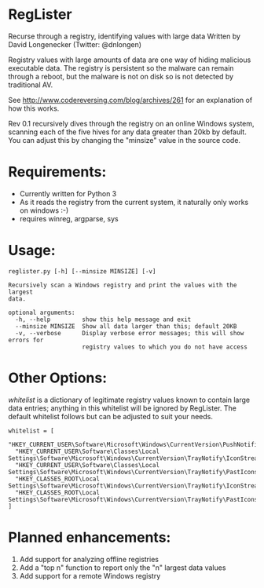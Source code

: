 RegLister
=============

Recurse through a registry, identifying values with large data
Written by David Longenecker (Twitter: @dnlongen)

Registry values with large amounts of data are one way of hiding malicious executable data. The registry is persistent so the malware can remain through a reboot, but the malware is not on disk so is not detected by traditional AV.

See http://www.codereversing.com/blog/archives/261 for an explanation of how this works.

Rev 0.1 recursively dives through the registry on an online Windows system, scanning each of the five hives for any data greater than 20kb by default. You can adjust this by changing the "minsize" value in the source code.

Requirements:
=============

* Currently written for Python 3
* As it reads the registry from the current system, it naturally only works on windows :-)
* requires winreg, argparse, sys

Usage:
=============

```
reglister.py [-h] [--minsize MINSIZE] [-v]

Recursively scan a Windows registry and print the values with the largest
data.

optional arguments:
  -h, --help         show this help message and exit
  --minsize MINSIZE  Show all data larger than this; default 20KB
  -v, --verbose      Display verbose error messages; this will show errors for
                     registry values to which you do not have access
```

Other Options:
=============

*whitelist* is a dictionary of legitimate registry values known to contain large data entries; anything in this whitelist will be ignored by RegLister. The default whitelist follows but can be adjusted to suit your needs.

```
whitelist = [
  "HKEY_CURRENT_USER\Software\Microsoft\Windows\CurrentVersion\PushNotifications\AppDB",
  "HKEY_CURRENT_USER\Software\Classes\Local Settings\Software\Microsoft\Windows\CurrentVersion\TrayNotify\IconStreams",
  "HKEY_CURRENT_USER\Software\Classes\Local Settings\Software\Microsoft\Windows\CurrentVersion\TrayNotify\PastIconsStream",
  "HKEY_CLASSES_ROOT\Local Settings\Software\Microsoft\Windows\CurrentVersion\TrayNotify\IconStreams",
  "HKEY_CLASSES_ROOT\Local Settings\Software\Microsoft\Windows\CurrentVersion\TrayNotify\PastIconsStream"
]
```

Planned enhancements:
=============

1. Add support for analyzing offline registries
2. Add a "top n" function to report only the "n" largest data values
3. Add support for a remote Windows registry
